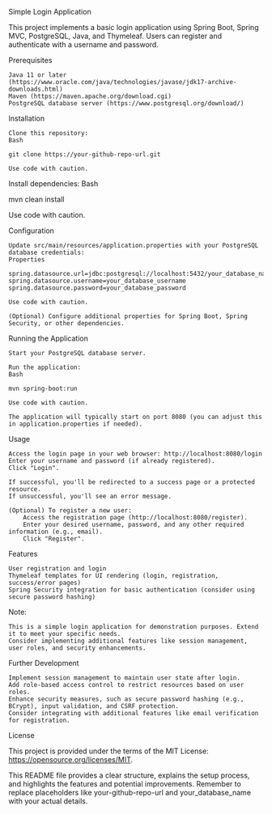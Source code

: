 Simple Login Application

This project implements a basic login application using Spring Boot, Spring MVC, PostgreSQL, Java, and Thymeleaf. Users can register and authenticate with a username and password.

Prerequisites

    Java 11 or later (https://www.oracle.com/java/technologies/javase/jdk17-archive-downloads.html)
    Maven (https://maven.apache.org/download.cgi)
    PostgreSQL database server (https://www.postgresql.org/download/)

Installation

    Clone this repository:
    Bash

    git clone https://your-github-repo-url.git

    Use code with caution.

Install dependencies:
Bash

mvn clean install

Use code with caution.

Configuration

    Update src/main/resources/application.properties with your PostgreSQL database credentials:
    Properties

    spring.datasource.url=jdbc:postgresql://localhost:5432/your_database_name
    spring.datasource.username=your_database_username
    spring.datasource.password=your_database_password

    Use code with caution.

    (Optional) Configure additional properties for Spring Boot, Spring Security, or other dependencies.

Running the Application

    Start your PostgreSQL database server.

    Run the application:
    Bash

    mvn spring-boot:run

    Use code with caution.

    The application will typically start on port 8080 (you can adjust this in application.properties if needed).

Usage

    Access the login page in your web browser: http://localhost:8080/login
    Enter your username and password (if already registered).
    Click "Login".

    If successful, you'll be redirected to a success page or a protected resource.
    If unsuccessful, you'll see an error message.

    (Optional) To register a new user:
        Access the registration page (http://localhost:8080/register).
        Enter your desired username, password, and any other required information (e.g., email).
        Click "Register".

Features

    User registration and login
    Thymeleaf templates for UI rendering (login, registration, success/error pages)
    Spring Security integration for basic authentication (consider using secure password hashing)

Note:

    This is a simple login application for demonstration purposes. Extend it to meet your specific needs.
    Consider implementing additional features like session management, user roles, and security enhancements.

Further Development

    Implement session management to maintain user state after login.
    Add role-based access control to restrict resources based on user roles.
    Enhance security measures, such as secure password hashing (e.g., BCrypt), input validation, and CSRF protection.
    Consider integrating with additional features like email verification for registration.

License

This project is provided under the terms of the MIT License: https://opensource.org/licenses/MIT.

This README file provides a clear structure, explains the setup process, and highlights the features and potential improvements. Remember to replace placeholders like your-github-repo-url and your_database_name with your actual details.

